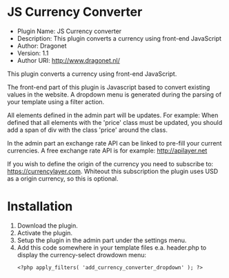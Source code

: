 # JS Currency Converter
- Plugin Name:	JS Currency converter
- Description: 	This plugin converts a currency using front-end JavaScript
- Author: 		Dragonet
- Version: 		1.1
- Author URI: 	http://www.dragonet.nl/

This plugin converts a currency using front-end JavaScript.

The front-end part of this plugin is Javascript based to convert existing values in the website. A dropdown menu is generated during the parsing of your template using a filter action.

All elements defined in the admin part will be updates. For example:
When defined that all elements with the 'price' class must be updated, you should add a span of div with the class 'price' around the class.

In the admin part an exchange rate API can be linked to pre-fill your current currencies. 
A free exchange rate API is for example: http://apilayer.net

If you wish to define the origin of the currency you need to subscribe to: https://currencylayer.com. Whiteout this subscription the plugin uses USD as a origin currency, so this is optional. 


# Installation
1. Download the plugin.
2. Activate the plugin.
3. Setup the plugin in the admin part under the settings menu.
4. Add this code somewhere in your template files e.a. header.php to display the currency-select drowdown menu:
    ```
    <?php apply_filters( 'add_currency_converter_dropdown' ); ?>
    ```